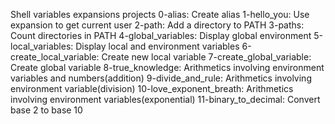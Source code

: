 Shell variables expansions projects
0-alias: Create alias
1-hello_you: Use expansion to get current user
2-path: Add a directory to PATH
3-paths: Count directories in PATH
4-global_variables: Display global environment
5-local_variables: Display local and environment variables
6-create_local_variable: Create new local variable
7-create_global_variable: Create global variable
8-true_knowledge: Arithmetics involving environment variables and numbers(addition)
9-divide_and_rule:  Arithmetics involving environment variable(division)
10-love_exponent_breath: Arithmetics involving environment variables(exponential)
11-binary_to_decimal: Convert base 2 to base 10
